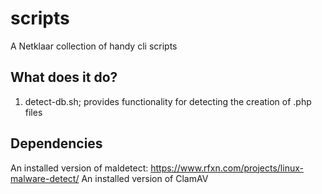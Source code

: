 # scripts
A Netklaar collection of handy cli scripts

## What does it do?
1. detect-db.sh; provides functionality for detecting the creation of .php files 

## Dependencies
An installed version of maldetect: https://www.rfxn.com/projects/linux-malware-detect/
An installed version of ClamAV

